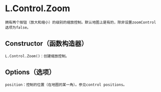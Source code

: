 #   L.Control.Zoom
    拥有两个按钮（放大和缩小）的级别的缩放控制。默认地图上是有的，除非设置zoomControl选项为false。
##  Constructor（函数构造器）
    L.Control.Zoom()：创建缩放控制。
##  Options（选项）
    position：控制的位置（在地图的某一角）。参见control positions。
